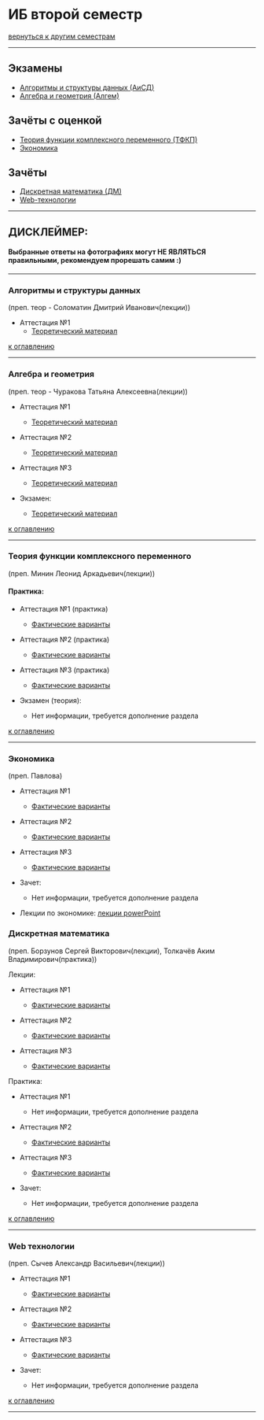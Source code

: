 # ИБ второй семестр
[вернуться к другим семестрам](ib.md)
***
## Экзамены
+ [Алгоритмы и структуры данных (АиСД)](#Алгоритмы-и-структуры-данных)
+ [Алгебра и геометрия (Алгем)](#Алгебра-и-геометрия)

## Зачёты с оценкой
+ [Теория функции комплексного переменного (ТФКП)](#Теория-функции-комплексного-переменного)
+ [Экономика](#Экономика)

## Зачёты
+ [Дискретная математика (ДМ)](#Дискретная-математика)
+ [Web-технологии](#Web-технологии)
***

## ДИСКЛЕЙМЕР:
#### Выбранные ответы на фотографиях могут НЕ ЯВЛЯТЬСЯ правильными, рекомендуем прорешать самим :)
***


### Алгоритмы и структуры данных
(преп. теор - Соломатин Дмитрий Иванович(лекции))
+ Аттестация №1
  + [Теоретический материал](../subjects/2-sem/aisd/aisd-att-1-fact.md)

[к оглавлению](#Экзамены)
***


### Алгебра и геометрия
(преп. теор - Чуракова Татьяна Алексеевна(лекции))
+ Аттестация №1
  + [Теоретический материал](../subjects/2-sem/algem/isit-ib/algem-th-att-1-fact.md)


+ Аттестация №2
  + [Теоретический материал](../subjects/2-sem/algem/isit-ib/algem-th-att-2-fact.md)


+ Аттестация №3
  + [Теоретический материал](../subjects/2-sem/algem/isit-ib/algem-th-att-3-fact.md)


+ Экзамен:
  + [Теоретический материал](../subjects/2-sem/algem/algem-exam-fact.md)

[к оглавлению](#Экзамены)
***


### Теория функции комплексного переменного
(преп. Минин Леонид Аркадьевич(лекции))
#### Практика:
+ Аттестация №1 (практика)
  + [Фактические варианты](../subjects/2-sem/mathan/mathan-preng-ib/mathan-pr-att-1-fact.md)


+ Аттестация №2 (практика)
  + [Фактические варианты](../subjects/2-sem/mathan/mathan-preng-ib/mathan-pr-att-2-fact.md)


+ Аттестация №3 (практика)
  + [Фактические варианты](../subjects/2-sem/mathan/mathan-preng-ib/mathan-pr-att-3-fact.md)


+ Экзамен (теория):
  + Нет информации, требуется дополнение раздела

[к оглавлению](#Экзамены)
***


### Экономика
(преп. Павлова)
+ Аттестация №1
  + [Фактические варианты](../subjects/1-sem/economy/economy-att-1-fact.md)


+ Аттестация №2
  + [Фактические варианты](../subjects/1-sem/economy/economy-att-2-fact.md)


+ Аттестация №3
  + [Фактические варианты](../subjects/1-sem/economy/economy-att-3-fact.md)


+ Зачет:
  + Нет информации, требуется дополнение раздела


+ Лекции по экономике: [лекции powerPoint](https://drive.google.com/drive/folders/1EhTxnwlJM0eSivPyDDbxhVddQrVcPUsE?usp=sharing)


### Дискретная математика
(преп. Борзунов Сергей Викторович(лекции), Толкачёв Аким Владимирович(практика))

Лекции:
+ Аттестация №1
  + [Фактические варианты](../subjects/2-sem/dm/ib/dm-th-att-1-fact.md)


+ Аттестация №2
  + [Фактические варианты](../subjects/2-sem/dm/ib/dm-th-att-2-fact.md)


+ Аттестация №3
  + [Фактические варианты](../subjects/2-sem/dm/ib/dm-th-att-3-fact.md)

Практика:
+ Аттестация №1
  + Нет информации, требуется дополнение раздела


+ Аттестация №2
  + [Фактические варианты](../subjects/2-sem/dm/ib/dm-pr-att-2-fact.md)


+ Аттестация №3
  + [Фактические варианты](../subjects/2-sem/dm/ib/dm-pr-att-3-fact.md)


+ Зачет:
  + Нет информации, требуется дополнение раздела

[к оглавлению](#Экзамены)
***


### Web технологии
(преп. Сычев Александр Васильевич(лекции))
+ Аттестация №1
  + [Фактические варианты](../subjects/1-sem/web/web-att-1-fact.md)


+ Аттестация №2
  + [Фактические варианты](../subjects/1-sem/web/web-att-2-fact.md)


+ Аттестация №3
  + [Фактические варианты](../subjects/1-sem/web/web-att-3-fact.md)


+ Зачет:
  + Нет информации, требуется дополнение раздела

[к оглавлению](#Экзамены)
***